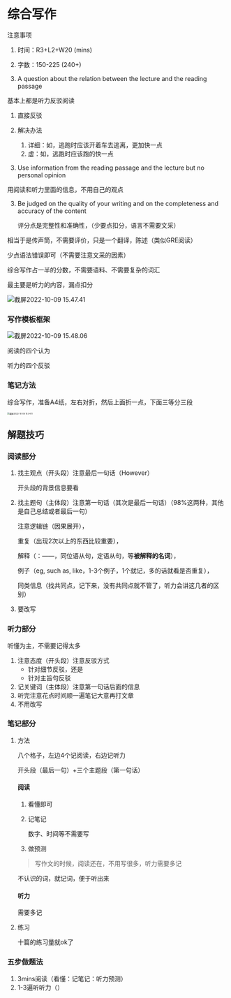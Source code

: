 # 综合写作

注意事项

1. 时间：R3+L2+W20 (mins)
2. 字数：150-225 (240+)



1. A question about the relation between the lecture and the reading passage
  
  基本上都是听力反驳阅读
  
  1. 直接反驳
  2. 解决办法
     1. 详细：如，逃跑时应该开着车去逃离，更加快一点
     2. 虚：如，逃跑时应该跑的快一点
  
2. Use information from the reading passage and the lecture but no personal opinion
  
  用阅读和听力里面的信息，不用自己的观点
  
3. Be judged on the quality of your writing and on the completeness and accuracy of the content

   评分点是完整性和准确性，（少要点扣分，语言不需要文采）



相当于是传声筒，不需要评价，只是一个翻译，陈述（类似GRE阅读）

少点语法错误即可（不需要注意文采的因素）

综合写作占一半的分数，不需要语料、不需要复杂的词汇

最主要是听力的内容，漏点扣分



![截屏2022-10-09 15.47.41](https://xingqiu-tuchuang-1256524210.cos.ap-shanghai.myqcloud.com/3978/%E6%88%AA%E5%B1%8F2022-10-09%2015.47.41.png)



### 写作模板框架

![截屏2022-10-09 15.48.06](https://xingqiu-tuchuang-1256524210.cos.ap-shanghai.myqcloud.com/3978/%E6%88%AA%E5%B1%8F2022-10-09%2015.48.06.png)

阅读的四个认为

听力的四个反驳



### 笔记方法

综合写作，准备A4纸，左右对折，然后上面折一点，下面三等分三段

<img src="https://xingqiu-tuchuang-1256524210.cos.ap-shanghai.myqcloud.com/3978/%E6%88%AA%E5%B1%8F2022-10-09%2015.54.11.png" alt="截屏2022-10-09 15.54.11" style="zoom:33%;" />



## 解题技巧

### 阅读部分

1. 找主观点（开头段）注意最后一句话（However）

   开头段的背景信息要看

2. 找主题句（主体段）注意第一句话（其次是最后一句话）（98%这两种，其他是自己总结或者最后一句）

   注意逻辑链（因果展开），

   重复（出现2次以上的东西比较重要），

   解释（：——，同位语从句，定语从句，等**被解释的名词**），

   例子（eg, such as, like，1-3个例子，1个就记，多的话就看是否重复），

   同类信息（找共同点，记下来，没有共同点就不管了，听力会讲这几者的区别）

3. 要改写



### 听力部分

听懂为主，不需要记得太多

1. 注意态度（开头段）注意反驳方式
   - 针对细节反驳，还是
   - 针对主旨句反驳
2. 记关键词（主体段）注意第一句话后面的信息
3. 听完注意花点时间顺一遍笔记大意再打文章
4. 不用改写



### 笔记部分

1. 方法

   八个格子，左边4个记阅读，右边记听力

   开头段（最后一句）+三个主题段（第一句话）

   #### 阅读

   1. 看懂即可

   2. 记笔记

      数字、时间等不需要写

   3. 做预测

   > 写作文的时候，阅读还在，不用写很多，听力需要多记

   不认识的词，就记词，便于听出来

   #### 听力

   需要多记

2. 练习

   十篇的练习量就ok了



### 五步做题法

1. 3mins阅读（看懂：记笔记：听力预测）
2. 1-3遍听听力（）
